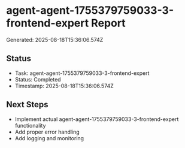 # agent-agent-1755379759033-3-frontend-expert Report

Generated: 2025-08-18T15:36:06.574Z

## Status
- Task: agent-agent-1755379759033-3-frontend-expert
- Status: Completed
- Timestamp: 2025-08-18T15:36:06.574Z

## Next Steps
- Implement actual agent-agent-1755379759033-3-frontend-expert functionality
- Add proper error handling
- Add logging and monitoring
